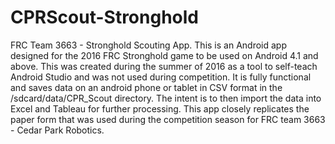 # CPRScout-Stronghold
FRC Team 3663 - Stronghold Scouting App. 
This is an Android app designed for the 2016 FRC Stronghold game to be used on Android 4.1 and above.  This was created during the summer of 2016 as a tool to self-teach Android Studio and was not used during competition.  It is fully functional and saves data on an android phone or tablet in CSV format in the /sdcard/data/CPR_Scout directory.  The intent is to then import the data into Excel and Tableau for further processing.  This app closely replicates the paper form that was used during the competition season for FRC team 3663 - Cedar Park Robotics.  
